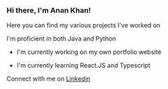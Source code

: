 ### Hi there, I'm Anan Khan!

Here you can find my various projects I've worked on 

I'm proficient in both Java and Python

- I'm currently working on my own portfolio website

- I'm currently learning React.JS and Typescript

Connect with me on [Linkedin](https://www.linkedin.com/in/anan-khan-8136b4288/)
